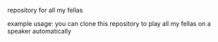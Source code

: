 repository for all my fellas

example usage: you can clone this repository to play all my fellas on a speaker automatically
